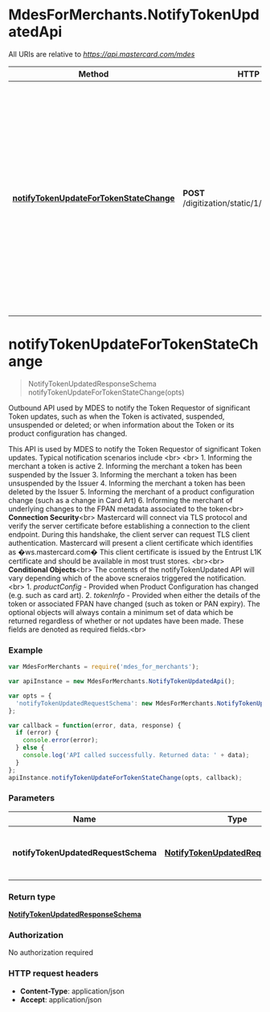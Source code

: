 # MdesForMerchants.NotifyTokenUpdatedApi

All URIs are relative to *https://api.mastercard.com/mdes*

Method | HTTP request | Description
------------- | ------------- | -------------
[**notifyTokenUpdateForTokenStateChange**](NotifyTokenUpdatedApi.md#notifyTokenUpdateForTokenStateChange) | **POST** /digitization/static/1/0/notifyTokenUpdated | Outbound API used by MDES to notify the Token Requestor of significant Token updates, such as when the Token is activated, suspended, unsuspended or deleted; or when information about the Token or its product configuration has changed.


<a name="notifyTokenUpdateForTokenStateChange"></a>
# **notifyTokenUpdateForTokenStateChange**
> NotifyTokenUpdatedResponseSchema notifyTokenUpdateForTokenStateChange(opts)

Outbound API used by MDES to notify the Token Requestor of significant Token updates, such as when the Token is activated, suspended, unsuspended or deleted; or when information about the Token or its product configuration has changed.

This API is used by MDES to notify the Token Requestor of significant Token updates. Typical notification scenarios include  &lt;br&gt; &lt;br&gt;  1. Informing the merchant a token is active 2. Informing the merchant a token has been suspended by the Issuer 3. Informing the merchant a token has been unsuspended by the Issuer 4. Informing the merchant a token has been deleted by the Issuer 5. Informing the merchant of a product configuration change (such as a change in Card Art) 6. Informing the merchant of underlying changes to the FPAN metadata associated to the token&lt;br&gt;   __Connection Security__&lt;br&gt; Mastercard will connect via TLS protocol and verify the server certificate before establishing a connection to the client endpoint. During this handshake, the client server can request TLS client authentication. Mastercard will present a client certificate which identifies as �ws.mastercard.com� This client certificate is issued by the Entrust L1K certificate and should be available in most trust stores.  &lt;br&gt;&lt;br&gt; __Conditional Objects__&lt;br&gt; The contents of the notifyTokenUpdated API will vary depending which of the above scneraios triggered the notification. &lt;br&gt;   1. *productConfig* - Provided when Product Configuration has changed (e.g. such as card art).      2. *tokenInfo* - Provided when either the details of the token or associated FPAN have changed (such as token or PAN expiry).      The optional objects will always contain a minimum set of data which be returned regardless of whether or not updates have been made. These fields are denoted as required fields.&lt;br&gt;     

### Example
```javascript
var MdesForMerchants = require('mdes_for_merchants');

var apiInstance = new MdesForMerchants.NotifyTokenUpdatedApi();

var opts = { 
  'notifyTokenUpdatedRequestSchema': new MdesForMerchants.NotifyTokenUpdatedRequestSchema() // NotifyTokenUpdatedRequestSchema | Contains the details of the request message. 
};

var callback = function(error, data, response) {
  if (error) {
    console.error(error);
  } else {
    console.log('API called successfully. Returned data: ' + data);
  }
};
apiInstance.notifyTokenUpdateForTokenStateChange(opts, callback);
```

### Parameters

Name | Type | Description  | Notes
------------- | ------------- | ------------- | -------------
 **notifyTokenUpdatedRequestSchema** | [**NotifyTokenUpdatedRequestSchema**](NotifyTokenUpdatedRequestSchema.md)| Contains the details of the request message.  | [optional] 

### Return type

[**NotifyTokenUpdatedResponseSchema**](NotifyTokenUpdatedResponseSchema.md)

### Authorization

No authorization required

### HTTP request headers

 - **Content-Type**: application/json
 - **Accept**: application/json

